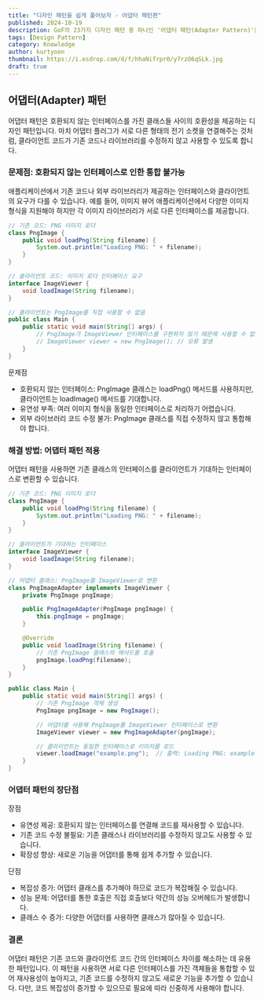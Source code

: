 ```yaml
---
title: "디자인 패턴을 쉽게 풀어보자 - 어댑터 패턴편"
published: 2024-10-19
description: GoF의 23가지 디자인 패턴 중 하나인 '어댑터 패턴(Adapter Pattern)'을 쉽게 풀어보기
tags: [Design Pattern]
category: Knowledge
author: kurtyoon
thumbnail: https://i.esdrop.com/d/f/hhaNifrpr0/y7rzO6qSLk.jpg
draft: true
---
```


## 어댑터(Adapter) 패턴

어댑터 패턴은 호환되지 않는 인터페이스를 가진 클래스들 사이의 호환성을 제공하는 디자인 패턴입니다. 마치 어댑터 플러그가 서로 다른 형태의 전기 소켓을 연결해주는 것처럼, 클라이언트 코드가 기존 코드나 라이브러리를 수정하지 않고 사용할 수 있도록 합니다.

### 문제점: 호환되지 않는 인터페이스로 인한 통합 불가능

애플리케이션에서 기존 코드나 외부 라이브러리가 제공하는 인터페이스와 클라이언트의 요구가 다를 수 있습니다. 예를 들어, 이미지 뷰어 애플리케이션에서 다양한 이미지 형식을 지원해야 하지만 각 이미지 라이브러리가 서로 다른 인터페이스를 제공합니다.

```java
// 기존 코드: PNG 이미지 로더
class PngImage {
    public void loadPng(String filename) {
        System.out.println("Loading PNG: " + filename);
    }
}

// 클라이언트 코드: 이미지 로더 인터페이스 요구
interface ImageViewer {
    void loadImage(String filename);
}

// 클라이언트는 PngImage를 직접 사용할 수 없음
public class Main {
    public static void main(String[] args) {
        // PngImage가 ImageViewer 인터페이스를 구현하지 않기 때문에 사용할 수 없음.
        // ImageViewer viewer = new PngImage(); // 오류 발생
    }
}
```

문제점

- 호환되지 않는 인터페이스: PngImage 클래스는 loadPng() 메서드를 사용하지만, 클라이언트는 loadImage() 메서드를 기대합니다.
- 유연성 부족: 여러 이미지 형식을 동일한 인터페이스로 처리하기 어렵습니다.
- 외부 라이브러리 코드 수정 불가: PngImage 클래스를 직접 수정하지 않고 통합해야 합니다.

### 해결 방법: 어댑터 패턴 적용

어댑터 패턴을 사용하면 기존 클래스의 인터페이스를 클라이언트가 기대하는 인터페이스로 변환할 수 있습니다.

```java
// 기존 코드: PNG 이미지 로더
class PngImage {
    public void loadPng(String filename) {
        System.out.println("Loading PNG: " + filename);
    }
}

// 클라이언트가 기대하는 인터페이스
interface ImageViewer {
    void loadImage(String filename);
}

// 어댑터 클래스: PngImage를 ImageViewer로 변환
class PngImageAdapter implements ImageViewer {
    private PngImage pngImage;

    public PngImageAdapter(PngImage pngImage) {
        this.pngImage = pngImage;
    }

    @Override
    public void loadImage(String filename) {
        // 기존 PngImage 클래스의 메서드를 호출
        pngImage.loadPng(filename);
    }
}

public class Main {
    public static void main(String[] args) {
        // 기존 PngImage 객체 생성
        PngImage pngImage = new PngImage();

        // 어댑터를 사용해 PngImage를 ImageViewer 인터페이스로 변환
        ImageViewer viewer = new PngImageAdapter(pngImage);

        // 클라이언트는 동일한 인터페이스로 이미지를 로드
        viewer.loadImage("example.png");  // 출력: Loading PNG: example.png
    }
}
```

### 어댑터 패턴의 장단점

장점

- 유연성 제공: 호환되지 않는 인터페이스를 연결해 코드를 재사용할 수 있습니다.
- 기존 코드 수정 불필요: 기존 클래스나 라이브러리를 수정하지 않고도 사용할 수 있습니다.
- 확장성 향상: 새로운 기능을 어댑터를 통해 쉽게 추가할 수 있습니다.

단점

- 복잡성 증가: 어댑터 클래스를 추가해야 하므로 코드가 복잡해질 수 있습니다.
- 성능 문제: 어댑터를 통한 호출은 직접 호출보다 약간의 성능 오버헤드가 발생합니다.
- 클래스 수 증가: 다양한 어댑터를 사용하면 클래스가 많아질 수 있습니다.

### 결론

어댑터 패턴은 기존 코드와 클라이언트 코드 간의 인터페이스 차이를 해소하는 데 유용한 패턴입니다. 이 패턴을 사용하면 서로 다른 인터페이스를 가진 객체들을 통합할 수 있어 재사용성이 높아지고, 기존 코드를 수정하지 않고도 새로운 기능을 추가할 수 있습니다. 다만, 코드 복잡성이 증가할 수 있으므로 필요에 따라 신중하게 사용해야 합니다.
